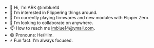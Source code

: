 - 👋 Hi, I’m ARK @imblue14
- 👀 I’m interested in Flippering things around.
- 🌱 I’m currently playing firmwares and new modules with Flipper Zero.
- 💞️ I’m looking to collaborate on anywhere.
- 📫 How to reach me imblue14@ymail.com.
- 😄 Pronouns: He/Him.
- ⚡ Fun fact: I'm always focused.

<!---
imblue14/imblue14 is a ✨ special ✨ repository because its `README.md` (this file) appears on your GitHub profile.
You can click the Preview link to take a look at your changes.
--->
